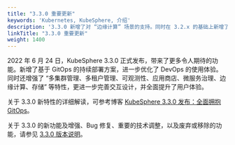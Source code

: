 ```yaml
---
title: "3.3.0 重要更新"
keywords: 'Kubernetes, KubeSphere, 介绍'
description: '3.3.0 新增了对 “边缘计算” 场景的支持。同时在 3.2.x 的基础上新增了计量计费，让基础设施的运营成本更清晰，并进一步优化了在 “多云、多集群、多团队、多租户” 等应用场景下的使用体验'
linkTitle: "3.3.0 重要更新"
weight: 1400
---
```


2022 年 6 月 24 日，KubeSphere 3.3.0 正式发布，带来了更多令人期待的功能。新增了基于 GitOps 的持续部署方案，进一步优化了 DevOps 的使用体验。同时还增强了 “多集群管理、多租户管理、可观测性、应用商店、微服务治理、边缘计算、存储” 等特性，更进一步完善交互设计，并全面提升了用户体验。

关于 3.3.0 新特性的详细解读，可参考博客 [KubeSphere 3.3.0 发布：全面拥抱 GitOps](/zh/news/kubesphere-3.3.0-ga-announcement/)。

关于 3.3.0 的新功能及增强、Bug 修复、重要的技术调整，以及废弃或移除的功能，请参见 [3.3.0 版本说明](../../../v3.3/release/release-v330/)。